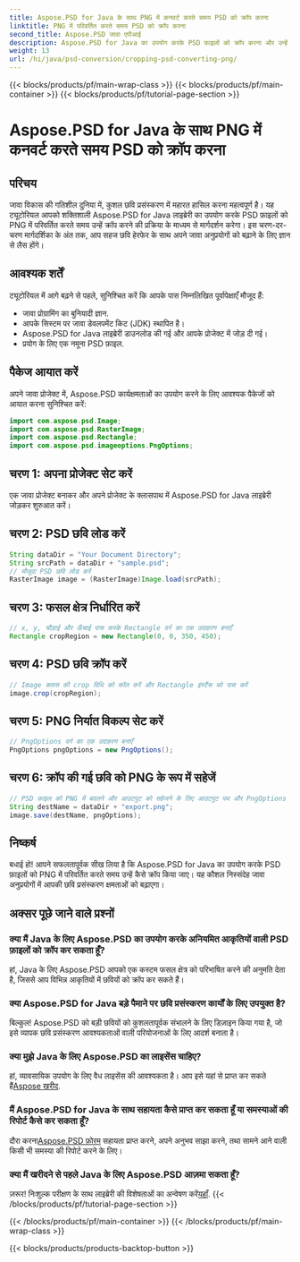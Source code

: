 ```yaml
---
title: Aspose.PSD for Java के साथ PNG में कनवर्ट करते समय PSD को क्रॉप करना
linktitle: PNG में परिवर्तित करते समय PSD को क्रॉप करना
second_title: Aspose.PSD जावा एपीआई
description: Aspose.PSD for Java का उपयोग करके PSD फ़ाइलों को क्रॉप करना और उन्हें PNG में बदलना सीखें। कुशल छवि प्रसंस्करण के साथ अपने Java अनुप्रयोगों को बेहतर बनाएँ।
weight: 13
url: /hi/java/psd-conversion/cropping-psd-converting-png/
---
```


{{< blocks/products/pf/main-wrap-class >}}
{{< blocks/products/pf/main-container >}}
{{< blocks/products/pf/tutorial-page-section >}}

# Aspose.PSD for Java के साथ PNG में कनवर्ट करते समय PSD को क्रॉप करना

## परिचय
जावा विकास की गतिशील दुनिया में, कुशल छवि प्रसंस्करण में महारत हासिल करना महत्वपूर्ण है। यह ट्यूटोरियल आपको शक्तिशाली Aspose.PSD for Java लाइब्रेरी का उपयोग करके PSD फ़ाइलों को PNG में परिवर्तित करते समय उन्हें क्रॉप करने की प्रक्रिया के माध्यम से मार्गदर्शन करेगा। इस चरण-दर-चरण मार्गदर्शिका के अंत तक, आप सहज छवि हेरफेर के साथ अपने जावा अनुप्रयोगों को बढ़ाने के लिए ज्ञान से लैस होंगे।
## आवश्यक शर्तें
ट्यूटोरियल में आगे बढ़ने से पहले, सुनिश्चित करें कि आपके पास निम्नलिखित पूर्वापेक्षाएँ मौजूद हैं:
- जावा प्रोग्रामिंग का बुनियादी ज्ञान.
- आपके सिस्टम पर जावा डेवलपमेंट किट (JDK) स्थापित है।
- Aspose.PSD for Java लाइब्रेरी डाउनलोड की गई और आपके प्रोजेक्ट में जोड़ दी गई।
- प्रयोग के लिए एक नमूना PSD फ़ाइल.
## पैकेज आयात करें
अपने जावा प्रोजेक्ट में, Aspose.PSD कार्यक्षमताओं का उपयोग करने के लिए आवश्यक पैकेजों को आयात करना सुनिश्चित करें:
```java
import com.aspose.psd.Image;
import com.aspose.psd.RasterImage;
import com.aspose.psd.Rectangle;
import com.aspose.psd.imageoptions.PngOptions;
```
## चरण 1: अपना प्रोजेक्ट सेट करें
एक जावा प्रोजेक्ट बनाकर और अपने प्रोजेक्ट के क्लासपाथ में Aspose.PSD for Java लाइब्रेरी जोड़कर शुरुआत करें।
## चरण 2: PSD छवि लोड करें
```java
String dataDir = "Your Document Directory";
String srcPath = dataDir + "sample.psd";
// मौजूदा PSD छवि लोड करें
RasterImage image = (RasterImage)Image.load(srcPath);
```
## चरण 3: फसल क्षेत्र निर्धारित करें
```java
// x, y, चौड़ाई और ऊँचाई पास करके Rectangle वर्ग का एक उदाहरण बनाएँ
Rectangle cropRegion = new Rectangle(0, 0, 350, 450);
```
## चरण 4: PSD छवि क्रॉप करें
```java
// Image क्लास की crop विधि को कॉल करें और Rectangle इंस्टैंस को पास करें
image.crop(cropRegion);
```
## चरण 5: PNG निर्यात विकल्प सेट करें
```java
// PngOptions वर्ग का एक उदाहरण बनाएँ
PngOptions pngOptions = new PngOptions();
```
## चरण 6: क्रॉप की गई छवि को PNG के रूप में सहेजें
```java
// PSD फ़ाइल को PNG में बदलने और आउटपुट को सहेजने के लिए आउटपुट पथ और PngOptions प्रदान करें
String destName = dataDir + "export.png";
image.save(destName, pngOptions);
```
## निष्कर्ष
बधाई हो! आपने सफलतापूर्वक सीख लिया है कि Aspose.PSD for Java का उपयोग करके PSD फ़ाइलों को PNG में परिवर्तित करते समय उन्हें कैसे क्रॉप किया जाए। यह कौशल निस्संदेह जावा अनुप्रयोगों में आपकी छवि प्रसंस्करण क्षमताओं को बढ़ाएगा।
## अक्सर पूछे जाने वाले प्रश्नों
### क्या मैं Java के लिए Aspose.PSD का उपयोग करके अनियमित आकृतियों वाली PSD फ़ाइलों को क्रॉप कर सकता हूँ?
हां, Java के लिए Aspose.PSD आपको एक कस्टम फसल क्षेत्र को परिभाषित करने की अनुमति देता है, जिससे आप विभिन्न आकृतियों में छवियों को क्रॉप कर सकते हैं।
### क्या Aspose.PSD for Java बड़े पैमाने पर छवि प्रसंस्करण कार्यों के लिए उपयुक्त है?
बिल्कुल! Aspose.PSD को बड़ी छवियों को कुशलतापूर्वक संभालने के लिए डिज़ाइन किया गया है, जो इसे व्यापक छवि प्रसंस्करण आवश्यकताओं वाली परियोजनाओं के लिए आदर्श बनाता है।
### क्या मुझे Java के लिए Aspose.PSD का लाइसेंस चाहिए?
 हां, व्यावसायिक उपयोग के लिए वैध लाइसेंस की आवश्यकता है। आप इसे यहां से प्राप्त कर सकते हैं[Aspose खरीद](https://purchase.aspose.com/buy).
### मैं Aspose.PSD for Java के साथ सहायता कैसे प्राप्त कर सकता हूँ या समस्याओं की रिपोर्ट कैसे कर सकता हूँ?
 दौरा करना[Aspose.PSD फ़ोरम](https://forum.aspose.com/c/psd/34) सहायता प्राप्त करने, अपने अनुभव साझा करने, तथा सामने आने वाली किसी भी समस्या की रिपोर्ट करने के लिए।
### क्या मैं खरीदने से पहले Java के लिए Aspose.PSD आज़मा सकता हूँ?
 ज़रूर! निःशुल्क परीक्षण के साथ लाइब्रेरी की विशेषताओं का अन्वेषण करें[यहाँ](https://releases.aspose.com/).
{{< /blocks/products/pf/tutorial-page-section >}}

{{< /blocks/products/pf/main-container >}}
{{< /blocks/products/pf/main-wrap-class >}}

{{< blocks/products/products-backtop-button >}}
